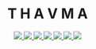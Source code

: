 <h1 align='center'>T  H  A  V  M  A</h1>
<p align='center'>
  <a aria-label='Release version' href='https://github.com/t1v1/thavma/releases'>
    <img src='https://img.shields.io/github/v/release/t1v1/thavma?style=flat-square&labelColor=000000'>
  </a>
  <a aria-label='Website status' href='https://thavma.io'>
    <img src='https://img.shields.io/website?down_color=lightgrey&down_message=down&up_color=brightgreen&up_message=up&url=https%3A%2F%2Fthavma.io&style=flat-square&labelColor=000000'>
  </a>
  <a aria-label='Build status' href='https://github.com/t1v1/thavma/actions'>
    <img src='https://img.shields.io/github/workflow/status/t1v1/thavma/Build?style=flat-square&labelColor=000000'>
  </a>
  <a aria-label='Maintainability' href='https://codeclimate.com/github/t1v1/thavma'>
    <img src='https://img.shields.io/codeclimate/maintainability/t1v1/thavma?style=flat-square&labelColor=000000'>
  </a>
  <a aria-label='Dependencies' href='https://depfu.com/repos/github/t1v1/thavma'>
    <img src='https://img.shields.io/depfu/dependencies/github/t1v1/thavma?style=flat-square&labelColor=000000'>
  </a>
  <a aria-label='Integration tests' href='https://dashboard.cypress.io/projects/4abzdt/runs'>
    <img src='https://img.shields.io/endpoint?url=https://dashboard.cypress.io/badge/simple/4abzdt&style=flat-square&labelColor=000000'>
  </a>
  <a aria-label='Coverage status' href='https://codecov.io/gh/t1v1/thavma'>
    <img src='https://img.shields.io/codecov/c/gh/t1v1/thavma?style=flat-square&labelColor=000000'>
  </a>
</p>
